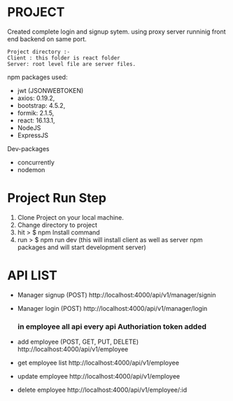 # PROJECT

Created complete login and signup sytem. using proxy server runninig front end backend on same port.
    
    Project directory :-
    Client : this folder is react folder
    Server: root level file are server files.
    
npm packages used:
  - jwt (JSONWEBTOKEN)
  - axios: 0.19.2,
  - bootstrap: 4.5.2,
  - formik: 2.1.5,
  - react: 16.13.1,
  - NodeJS
  - ExpressJS
  
Dev-packages
 - concurrently
 - nodemon
  
# Project Run Step

 1. Clone Project on your local machine.
 2. Change directory to project
 3. hit > $ npm Install command
 4. run > $ npm run dev (this will install client as well as server npm packages and will start development server)
 

# API LIST

  - Manager signup (POST)
    http://localhost:4000/api/v1/manager/signin
  - Manager login (POST)
    http://localhost:4000/api/v1/manager/login

    ### in employee all api every api Authoriation token added  
  - add employee  (POST, GET, PUT, DELETE)
    http://localhost:4000/api/v1/employee
  - get employee list
    http://localhost:4000/api/v1/employee
  - update employee 
    http://localhost:4000/api/v1/employee
  - delete employee 
    http://localhost:4000/api/v1/employee/:id
